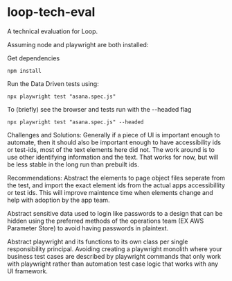 # loop-tech-eval
A technical evaluation for Loop.


Assuming node and playwright are both installed:

Get dependencies
```
npm install
```

Run the Data Driven tests using:
```
npx playwright test "asana.spec.js"
```

To (briefly) see the browser and tests run with the --headed flag

```
npx playwright test "asana.spec.js" --headed
```

Challenges and Solutions: Generally if a piece of UI is important enough to automate, then it should also be important enough to have accessibility ids or test-ids, most of the text elements here did not. The work around is to use other identifying information and the text. That works for now, but will be less stable in the long run than prebuilt ids.

Recommendations: Abstract the elements to page object files seperate from the test, and import the exact element ids from the actual apps accessibillity or test ids. This will improve maintence time when elements change and help with adoption by the app team.

Abstract sensitive data used to login like passwords to a design that can be hidden using the preferred methods of the operations team (EX AWS Parameter Store) to avoid having passwords in plaintext.

Abstract playwright and its functions to its own class per single responsibility principal. Avoiding creating a playwright monolith where your business test cases are described by playwright commands that only work with playwright rather than automation test case logic that works with any UI framework. 